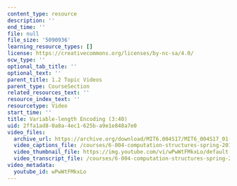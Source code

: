 ```yaml
---
content_type: resource
description: ''
end_time: ''
file: null
file_size: '5090936'
learning_resource_types: []
license: https://creativecommons.org/licenses/by-nc-sa/4.0/
ocw_type: ''
optional_tab_title: ''
optional_text: ''
parent_title: 1.2 Topic Videos
parent_type: CourseSection
related_resources_text: ''
resource_index_text: ''
resourcetype: Video
start_time: ''
title: Variable-length Encoding (3:40)
uid: 2ffa1ad8-0a8a-4ec1-625b-a9e1e848a7e0
video_files:
  archive_url: https://archive.org/download/MIT6.004S17/MIT6_004S17_01-02-07_300k.mp4
  video_captions_file: /courses/6-004-computation-structures-spring-2017/3a821b81f0845366ac66d43a24e77e09_wPwWtFMkxLo.vtt
  video_thumbnail_file: https://img.youtube.com/vi/wPwWtFMkxLo/default.jpg
  video_transcript_file: /courses/6-004-computation-structures-spring-2017/13a1aae555502bb21d8ff28b1e0eae06_wPwWtFMkxLo.pdf
video_metadata:
  youtube_id: wPwWtFMkxLo
---
```


